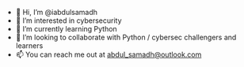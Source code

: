 - 👋 Hi, I’m @iabdulsamadh
- 👀 I’m interested in cybersecurity 
- 🌱 I’m currently learning Python
- 💞️ I’m looking to collaborate with Python / cybersec challengers and learners 
- 📫 You can reach me out at abdul_samadh@outlook.com

<!---
iabdulsamadh/iabdulsamadh is a ✨ special ✨ repository because its `README.md` (this file) appears on your GitHub profile.
You can click the Preview link to take a look at your changes.
--->
